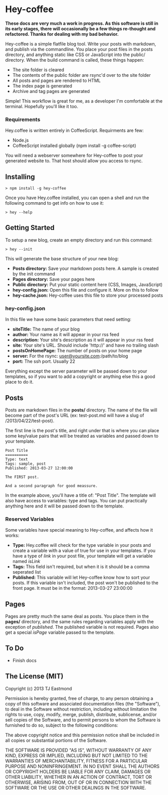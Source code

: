 # Hey-coffee

**These docs are very much a work in progress. As this software is still in its early stages, there will occasionally be a few things re-thought and refactored. Thanks for dealing with my bad behavior.**

Hey-coffee is a simple flatfile blog tool. Write your posts with markdown, and publish via the commandline. You place your post files in the posts directory, and anything static like CSS or JavaScript into the public/ directory. When the build command is called, these things happen:

* The site folder is cleared
* The contents of the public folder are rsync'd over to the site folder
* All posts and pages are rendered to HTML
* The index page is generated
* Archive and tag pages are generated

Simple! This workflow is great for me, as a developer I'm comfortable at the terminal. Hopefully you'll like it too.

### Requirements

Hey.coffee is written entirely in CoffeeScript. Requirments are few:

- Node.js
- CoffeeScript installed globally (npm install -g coffee-script)

You will need a webserver somewhere for Hey-coffee to post your generated website to. That host should allow you access to rsync.

## Installing

	> npm install -g hey-coffee

Once you have Hey.coffee installed, you can open a shell and run the following command to get info on how to use it:

	> hey --help

## Getting Started

To setup a new blog, create an empty directory and run this command:

	> hey --init

This will generate the base structure of your new blog:

- **Posts directory:** Save your markdown posts here. A sample is created by the init command
- **Pages directory:** Save your pages here
- **Public directory:** Put your static content here (CSS, Images, JavaScript)
- **hey-config.json:** Open this file and configure it. More on this to follow
- **hey-cache.json:** Hey-coffee uses this file to store your processed posts

### hey-config.json

In this file we have some basic parameters that need setting:

- **siteTitle:** The name of your blog
- **author:** Your name as it will appear in your rss feed
- **description:** Your site's description as it will appear in your rss feed
- **site:** Your site's URL. Should include 'http://' and have no trailing slash
- **postsOnHomePage:** The number of posts on your home page
- **server:** For the rsync: user@yoursite.com:/path/to/blog
- **port:** The ssh port. Usually 22

Everything except the server parameter will be passed down to your templates, so if you want to add a copyright or anything else this a good place to do it.

## Posts

Posts are markdown files in the **posts/** directory. The name of the file will become part of the post's URL (ex: test-post.md will have a slug of /2013/04/22/test-post).

The first line is the post's title, and right under that is where you can place some key/value pairs that will be treated as variables and passed down to your template.

	Post Title
	==========
	Type: text
	Tags: sample, post
	Published: 2013-03-27 12:00:00

	The FIRST post.

	And a second paragraph for good meassure.

In the example above, you'll have a title of: "Post Title". The template will also have access to variables: type and tags. You can put practically anything here and it will be passed down to the template.

### Reserved Variables

Some variables have special meaning to Hey-coffee, and affects how it works:

- **Type:**  Hey.coffee will check for the type variable in your posts and create a variable with a value of true for use in your templates. If you have a type of *link* in your post file, your template will get a variable named *isLink*
- **Tags:** This field isn't required, but when it is it should be a comma seperated list
- **Published:** This variable will let Hey-coffee know how to sort your posts. If this variable isn't included, the post won't be published to the front page. It must be in the format: 2013-03-27 23:00:00

## Pages

Pages are pretty much the same deal as posts. You place them in the **pages/** directory, and the same rules regarding variables apply with the exception of *published*. The published variable is not required. Pages also get a special _isPage_ variable passed to the template.

## To Do

- Finish docs

## The License (MIT)
Copyright (c) 2013 TJ Eastmond

Permission is hereby granted, free of charge, to any person obtaining a copy of this software and associated documentation files (the "Software"), to deal in the Software without restriction, including without limitation the rights to use, copy, modify, merge, publish, distribute, sublicense, and/or sell copies of the Software, and to permit persons to whom the Software is furnished to do so, subject to the following conditions:

The above copyright notice and this permission notice shall be included in all copies or substantial portions of the Software.

THE SOFTWARE IS PROVIDED "AS IS", WITHOUT WARRANTY OF ANY KIND, EXPRESS OR IMPLIED, INCLUDING BUT NOT LIMITED TO THE WARRANTIES OF MERCHANTABILITY, FITNESS FOR A PARTICULAR PURPOSE AND NONINFRINGEMENT. IN NO EVENT SHALL THE AUTHORS OR COPYRIGHT HOLDERS BE LIABLE FOR ANY CLAIM, DAMAGES OR OTHER LIABILITY, WHETHER IN AN ACTION OF CONTRACT, TORT OR OTHERWISE, ARISING FROM, OUT OF OR IN CONNECTION WITH THE SOFTWARE OR THE USE OR OTHER DEALINGS IN THE SOFTWARE.